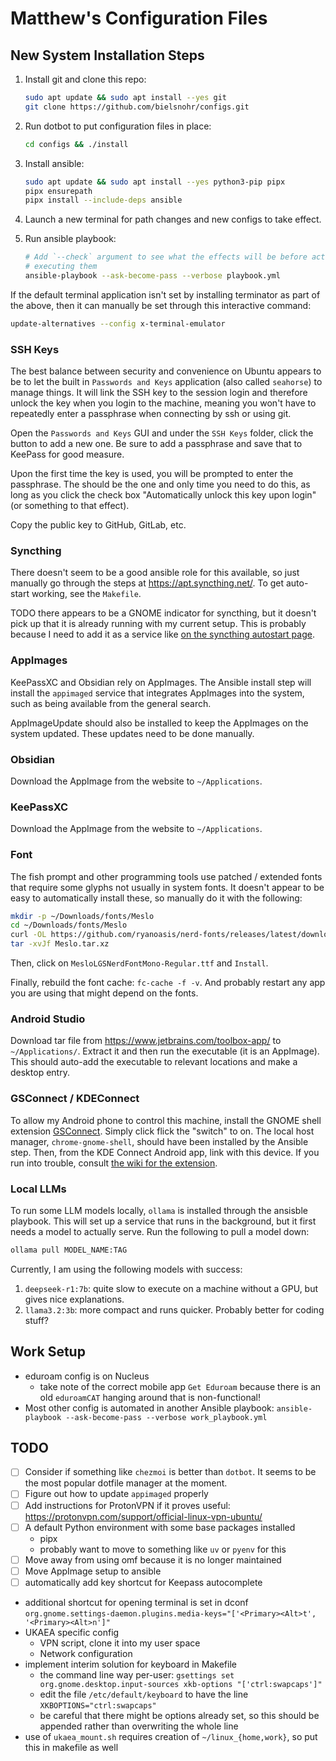 # Matthew's Configuration Files

## New System Installation Steps

1. Install git and clone this repo:

    ```bash
    sudo apt update && sudo apt install --yes git
    git clone https://github.com/bielsnohr/configs.git
    ```

2. Run dotbot to put configuration files in place:

    ```bash
    cd configs && ./install
    ```

3. Install ansible:

    ```bash
    sudo apt update && sudo apt install --yes python3-pip pipx
    pipx ensurepath
    pipx install --include-deps ansible
    ```

4. Launch a new terminal for path changes and new configs to take effect.

5. Run ansible playbook:

    ```bash
    # Add `--check` argument to see what the effects will be before actually
    # executing them
    ansible-playbook --ask-become-pass --verbose playbook.yml
    ```

If the default terminal application isn't set by installing terminator as part
of the above, then it can manually be set through this interactive command:

```bash
update-alternatives --config x-terminal-emulator
```

### SSH Keys

The best balance between security and convenience on Ubuntu appears to be to
let the built in `Passwords and Keys` application (also called `seahorse`) to
manage things. It will link the SSH key to the session login and therefore
unlock the key when you login to the machine, meaning you won't have to
repeatedly enter a passphrase when connecting by ssh or using git.

Open the `Passwords and Keys` GUI and under the `SSH Keys` folder, click the
button to add a new one. Be sure to add a passphrase and save that to KeePass
for good measure.

Upon the first time the key is used, you will be prompted to enter the
passphrase. The should be the one and only time you need to do this, as long as
you click the check box "Automatically unlock this key upon login" (or
something to that effect).

Copy the public key to GitHub, GitLab, etc.

### Syncthing

There doesn't seem to be a good ansible role for this available, so just
manually go through the steps at <https://apt.syncthing.net/>. To get
auto-start working, see the `Makefile`.

TODO there appears to be a GNOME indicator for syncthing, but it doesn't pick up that it is already
running with my current setup. This is probably because I need to add it as a service like
[on the syncthing autostart page](https://docs.syncthing.net/users/autostart.html#using-systemd).

### AppImages

KeePassXC and Obsidian rely on AppImages. The Ansible install step will install
the `appimaged` service that integrates AppImages into the system, such as being available from the
general search.

AppImageUpdate should also be installed to keep the AppImages on the system updated.
These updates need to be done manually.

### Obsidian

Download the AppImage from the website to `~/Applications`.

### KeePassXC

Download the AppImage from the website to `~/Applications`.

### Font

The fish prompt and other programming tools use patched / extended fonts that
require some glyphs not usually in system fonts. It doesn't appear to be easy
to automatically install these, so manually do it with the following:

```bash
mkdir -p ~/Downloads/fonts/Meslo
cd ~/Downloads/fonts/Meslo
curl -OL https://github.com/ryanoasis/nerd-fonts/releases/latest/download/Meslo.tar.xz
tar -xvJf Meslo.tar.xz
```

Then, click on `MesloLGSNerdFontMono-Regular.ttf` and `Install`.

Finally, rebuild the font cache: `fc-cache -f -v`. And probably restart any app you are using that
might depend on the fonts.

### Android Studio

Download tar file from <https://www.jetbrains.com/toolbox-app/> to
`~/Applications/`. Extract it and then run the executable (it is an AppImage).
This should auto-add the executable to relevant locations and make a desktop
entry.

### GSConnect / KDEConnect

To allow my Android phone to control this machine, install the GNOME shell
extension [GSConnect](https://extensions.gnome.org/extension/1319/gsconnect/).
Simply click flick the "switch" to on.
The local host manager, `chrome-gnome-shell`, should have been installed by
the Ansible step.
Then, from the KDE Connect Android app, link with this device.
If you run into trouble, consult
[the wiki for the extension](https://github.com/GSConnect/gnome-shell-extension-gsconnect/wiki/Installation#standard).

### Local LLMs

To run some LLM models locally, `ollama` is installed through the ansisble
playbook. This will set up a service that runs in the background, but it first
needs a model to actually serve. Run the following to pull a model down:

```bash
ollama pull MODEL_NAME:TAG
```

Currently, I am using the following models
with success:

1. `deepseek-r1:7b`: quite slow to execute on a machine without a GPU, but
   gives nice explanations.
2. `llama3.2:3b`: more compact and runs quicker. Probably better for coding
   stuff?

## Work Setup

- eduroam config is on Nucleus
  - take note of the correct mobile app `Get Eduroam` because there is an old `eduroamCAT` hanging around that is non-functional!
- Most other config is automated in another Ansible playbook: `ansible-playbook --ask-become-pass --verbose work_playbook.yml`

## TODO

- [ ] Consider if something like `chezmoi` is better than `dotbot`. It seems to be the most popular
  dotfile manager at the moment.
- [ ] Figure out how to update `appimaged` properly
- [ ] Add instructions for ProtonVPN if it proves useful: <https://protonvpn.com/support/official-linux-vpn-ubuntu/>
- [ ] A default Python environment with some base packages installed
  - pipx
  - probably want to move to something like `uv` or `pyenv` for this
- [ ] Move away from using omf because it is no longer maintained
- [ ] Move AppImage setup to ansible
- [ ] automatically add key shortcut for Keepass autocomplete
- additional shortcut for opening terminal is set in dconf
  `org.gnome.settings-daemon.plugins.media-keys="['<Primary><Alt>t', '<Primary><Alt>n']"`
- UKAEA specific config
  - VPN script, clone it into my user space
  - Network configuration
- implement interim solution for keyboard in Makefile
  - the command line way per-user: `gsettings set org.gnome.desktop.input-sources xkb-options "['ctrl:swapcaps']"`
  - edit the file `/etc/default/keyboard` to have the line
    `XKBOPTIONS="ctrl:swapcaps"`
  - be careful that there might be options already set, so this should be
    appended rather than overwriting the whole line
- use of `ukaea_mount.sh` requires creation of `~/linux_{home,work}`, so put
  this in makefile as well

